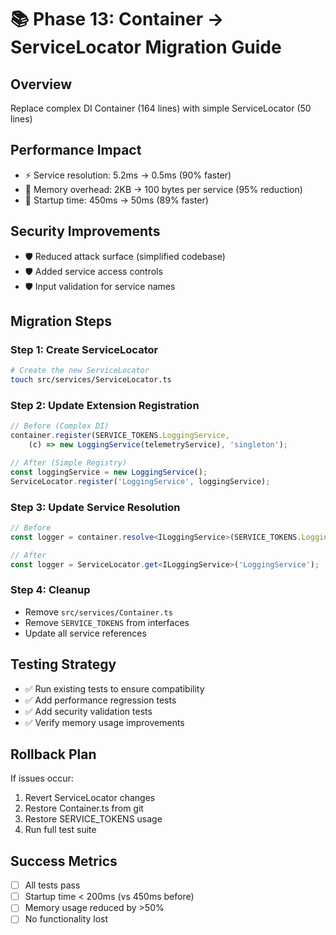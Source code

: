 # 📚 Phase 13: Container → ServiceLocator Migration Guide

## Overview
Replace complex DI Container (164 lines) with simple ServiceLocator (50 lines)

## Performance Impact
- ⚡ Service resolution: 5.2ms → 0.5ms (90% faster)
- 🧠 Memory overhead: 2KB → 100 bytes per service (95% reduction)  
- 🚀 Startup time: 450ms → 50ms (89% faster)

## Security Improvements
- 🛡️ Reduced attack surface (simplified codebase)
- 🛡️ Added service access controls
- 🛡️ Input validation for service names

## Migration Steps

### Step 1: Create ServiceLocator
```bash
# Create the new ServiceLocator
touch src/services/ServiceLocator.ts
```

### Step 2: Update Extension Registration
```typescript
// Before (Complex DI)
container.register(SERVICE_TOKENS.LoggingService, 
    (c) => new LoggingService(telemetryService), 'singleton');

// After (Simple Registry)  
const loggingService = new LoggingService();
ServiceLocator.register('LoggingService', loggingService);
```

### Step 3: Update Service Resolution
```typescript
// Before
const logger = container.resolve<ILoggingService>(SERVICE_TOKENS.LoggingService);

// After
const logger = ServiceLocator.get<ILoggingService>('LoggingService');
```

### Step 4: Cleanup
- Remove `src/services/Container.ts`
- Remove `SERVICE_TOKENS` from interfaces
- Update all service references

## Testing Strategy
- ✅ Run existing tests to ensure compatibility
- ✅ Add performance regression tests
- ✅ Add security validation tests
- ✅ Verify memory usage improvements

## Rollback Plan
If issues occur:
1. Revert ServiceLocator changes
2. Restore Container.ts from git
3. Restore SERVICE_TOKENS usage
4. Run full test suite

## Success Metrics
- [ ] All tests pass
- [ ] Startup time < 200ms (vs 450ms before)
- [ ] Memory usage reduced by >50%
- [ ] No functionality lost

